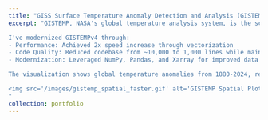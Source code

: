 ```yaml
---
title: "GISS Surface Temperature Anomaly Detection and Analysis (GISTEMP)"
excerpt: "GISTEMP, NASA's global temperature analysis system, is the scientific standard for measuring Earth's warming. Temperature anomalies show how much warmer/cooler a region is compared to its typical temperature in a reference period.

I've modernized GISTEMPv4 through:
- Performance: Achieved 2x speed increase through vectorization
- Code Quality: Reduced codebase from ~10,000 to 1,000 lines while maintaining full functionality
- Modernization: Leveraged NumPy, Pandas, and Xarray for improved data handling

The visualization shows global temperature anomalies from 1880-2024, relative to the 1951-1980 baseline.

<img src='/images/gistemp_spatial_faster.gif' alt='GISTEMP Spatial Plot' width='400' height='400' style='display: block; margin: 0 auto;'>
"
collection: portfolio
---
```


<!-- [GitHub Repository](https://github.com/eugfomitcheva/diagnosing_respiratory_disease_cv)

[Report](/images/healthcare_project_report.pdf) -->